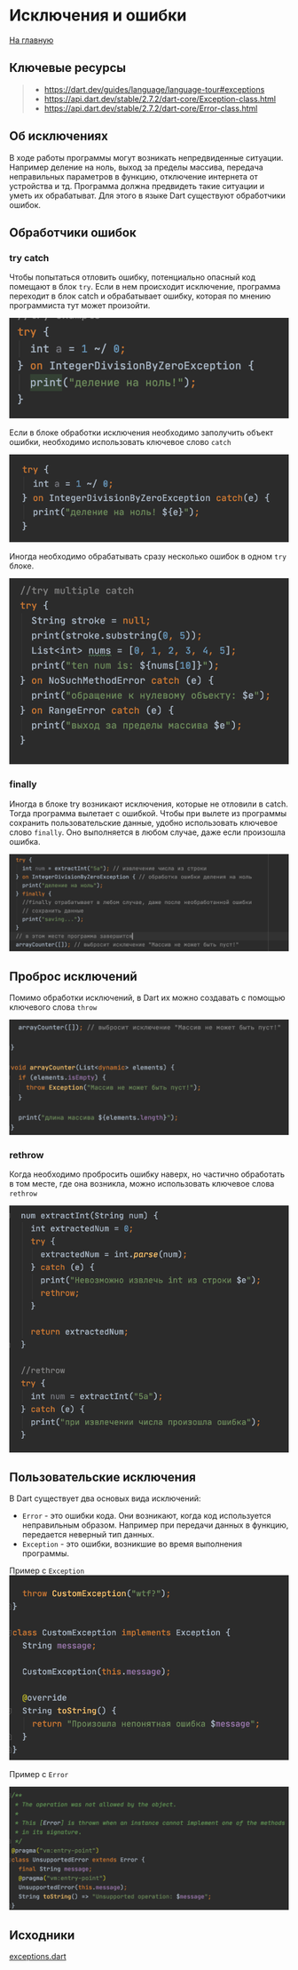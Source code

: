 # Исключения и ошибки
[На главную](../dart.MD)

## Ключевые ресурсы
> - https://dart.dev/guides/language/language-tour#exceptions
> - https://api.dart.dev/stable/2.7.2/dart-core/Exception-class.html
> - https://api.dart.dev/stable/2.7.2/dart-core/Error-class.html

## Об исключениях
В ходе работы программы могут возникать непредвиденные ситуации.
Например деление на ноль, выход за пределы массива, передача неправильных параметров в функцию,
отключение интернета от устройства и тд. Программа должна предвидеть такие ситуации и уметь их
обрабатыват. Для этого в языке Dart существуют обработчики ошибок. 

## Обработчики ошибок
### try catch
Чтобы попытаться отловить ошибку, потенциально опасный код помещают в блок `try`.
Если в нем происходит исключение, программа переходит в блок catch и обрабатывает
ошибку, которая по мнению программиста тут может произойти.

![try](exception_sample_1.png)

Если в блоке обработки исключения необходимо заполучить объект ошибки, необходимо использовать
ключевое слово `catch`

![try catch](exception_sample_2.png)

Иногда необходимо обрабатывать сразу несколько ошибок в одном `try` блоке.

![multiple catch](exception_sample_3.png)

### finally
Иногда в блоке try возникают исключения, которые не отловили в catch. Тогда программа вылетает с ошибкой.
Чтобы при вылете из программы сохранить пользовательские данные, удобно использовать ключевое слово
`finally`. Оно выполняется в любом случае, даже если произошла ошибка.

![multiple catch](exception_sample_3.1.png)

## Проброс исключений
Помимо обработки исключений, в Dart их можно создавать с помощью ключевого слова `throw`

![throw](exception_sample_4.png)

### rethrow
Когда необходимо пробросить ошибку наверх, но частично обработать в том месте, где она возникла,
можно использовать ключевое слова `rethrow`

![throw](exception_sample_5.png)

## Пользовательские исключения
В Dart существует два основых вида исключений:
- `Error` - это ошибки кода. Они возникают, когда код используется неправильным образом.
Например при передачи данных в функцию, передается неверный тип данных.
- `Exception` - это ошибки, возникшие во время выполнения программы. 

Пример с `Exception`
![custom exception](exception_sample_6.png)

Пример с `Error`

![custom exception](exception_sample_7.png)

## Исходники
[exceptions.dart](exceptions.dart)